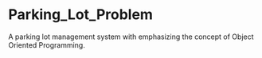 # Parking_Lot_Problem
A parking lot management system with emphasizing the concept of Object Oriented Programming.
